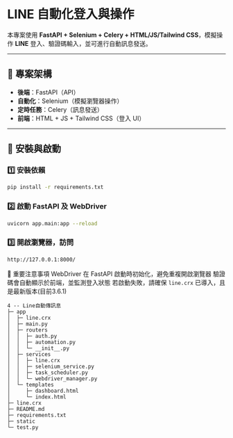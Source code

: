 # LINE 自動化登入與操作

本專案使用 **FastAPI + Selenium + Celery + HTML/JS/Tailwind CSS**，模擬操作 **LINE** 登入、驗證碼輸入，並可進行自動訊息發送。

---

## **📌 專案架構**
- **後端**：FastAPI（API）
- **自動化**：Selenium（模擬瀏覽器操作）
- **定時任務**：Celery（訊息發送）
- **前端**：HTML + JS + Tailwind CSS（登入 UI）

---

## **📌 安裝與啟動**
### **1️⃣ 安裝依賴**
```bash
pip install -r requirements.txt
```

### **2️⃣ 啟動 FastAPI 及 WebDriver**
```bash
uvicorn app.main:app --reload
```

### **3️⃣ 開啟瀏覽器，訪問**
```bash
http://127.0.0.1:8000/
```

📌 重要注意事項
WebDriver 在 FastAPI 啟動時初始化，避免重複開啟瀏覽器
驗證碼會自動顯示於前端，並監測登入狀態
若啟動失敗，請確保 `line.crx` 已導入，且是最新版本(目前3.6.1)
```
4 -- Line自動傳訊息
├─ app
│  ├─ line.crx
│  ├─ main.py
│  ├─ routers
│  │  ├─ auth.py
│  │  ├─ automation.py
│  │  └─ __init__.py
│  ├─ services
│  │  ├─ line.crx
│  │  ├─ selenium_service.py
│  │  ├─ task_scheduler.py
│  │  └─ webdriver_manager.py
│  └─ templates
│     ├─ dashboard.html
│     └─ index.html
├─ line.crx
├─ README.md
├─ requirements.txt
├─ static
└─ test.py

```